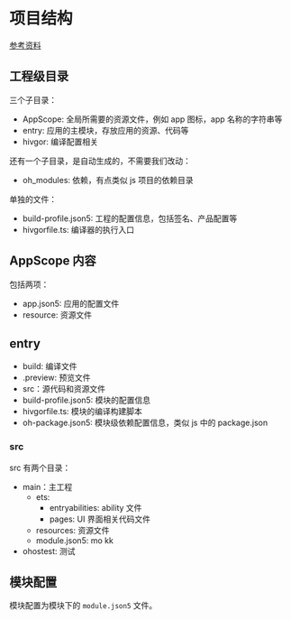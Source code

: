 # 项目结构

[参考资料](https://developer.huawei.com/consumer/cn/training/course/mooc/C101667303102887820?fchapterNo=C101667303864911499&chapterNo=C101667473758541869&outline=true&isLecturerOwner=false)

## 工程级目录

三个子目录：

- AppScope: 全局所需要的资源文件，例如 app 图标，app 名称的字符串等
- entry: 应用的主模块，存放应用的资源、代码等
- hivgor: 编译配置相关

还有一个子目录，是自动生成的，不需要我们改动：
- oh_modules: 依赖，有点类似 js 项目的依赖目录

单独的文件：

- build-profile.json5: 工程的配置信息，包括签名、产品配置等
- hivgorfile.ts: 编译器的执行入口

## AppScope 内容

包括两项：

- app.json5: 应用的配置文件
- resource: 资源文件

## entry

- build: 编译文件
- .preview: 预览文件
- src：源代码和资源文件
- build-profile.json5: 模块的配置信息
- hivgorfile.ts: 模块的编译构建脚本
- oh-package.json5: 模块级依赖配置信息，类似 js 中的 package.json

### src

src 有两个目录：

- main：主工程
	- ets: 
		- entryabilities: ability 文件
		- pages: UI 界面相关代码文件
	- resources: 资源文件
	- module.json5: mo kk
- ohostest: 测试


## 模块配置

模块配置为模块下的 `module.json5` 文件。



